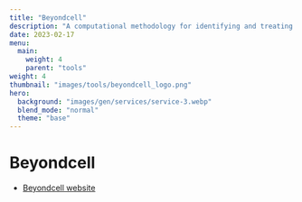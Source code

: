 ```yaml
---
title: "Beyondcell"
description: "A computational methodology for identifying and treating tumour cell subpopulations with distinct drug responses in single-cell RNA-seq data."
date: 2023-02-17
menu:
  main:
    weight: 4
    parent: "tools"
weight: 4
thumbnail: "images/tools/beyondcell_logo.png"
hero:
  background: "images/gen/services/service-3.webp"
  blend_mode: "normal"
  theme: "base"
---
```


# Beyondcell

- [Beyondcell website](https://github.com/cnio-bu/beyondcell)



